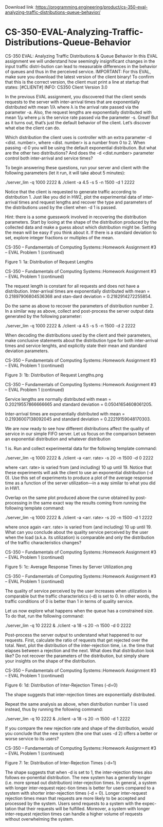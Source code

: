 Download link :https://programming.engineering/product/cs-350-eval-analyzing-traffic-distributions-queue-behavior/

# CS-350-EVAL-Analyzing-Traffic-Distributions-Queue-Behavior
CS-350 EVAL: Analyzing Traffic Distributions &amp; Queue Behavior
In this EVAL assignment we will understand how seemingly insignificant changes in the input traffic distri-bution can lead to measurable differences in the behavior of queues and thus in the perceived service. IMPORTANT: For this EVAL, make sure you download the latest version of the client binary! To confirm that this is the correct version, the client must print a line at startup that states: [#CLIENT#] INFO: CS350 Client Version 3.0

In the previous EVAL assignment, you discovered that the client sends requests to the server with inter-arrival times that are exponentially distributed with mean 1/λ where λ is the arrival rate passed via the parameter -a. Also, the request lengths are exponentially distributed with mean 1/µ where µ is the service rate passed via the parameter -s. Great! But as it turns out, that’s just the default behavior of the client. Let’s discover what else the client can do.

Which distribution the client uses is controller with an extra parameter -d <dist. number>, where <dist. number> is a number from 0 to 2. When passing -d 0 you will be using the default exponential distribution. But what are the other two distributions? And does the -d <dist.number> parameter control both inter-arrival and service times?

To begin answering these questions, run your server and client with the following parameters (let it run, it will take about 5 minutes):

./server_lim -q 1000 2222 & ./client -a 4.5 -s 5 -n 1500 -d 1 2222

Notice that the client is requested to generate traffic according to distribution 1. Just like you did in HW2, plot the experimental data of inter-arrival times and request lengths and recover the type and parameters of the distributions used by the client when -d 1 is passed.

Hint: there is a some guesswork involved in recovering the distribution parameters. Start by looing at the shape of the distribution produced by the collected data and make a guess about which distribution might be. Setting the mean will be easy if you think about it. If there is a standard deviation to set, explore integer fractions or multiples of the mean.

CS-350 – Fundamentals of Computing Systems::Homework Assignment #3 – EVAL Problem 1 (continued)


Figure 1: 1a: Distribution of Request Lengths


CS-350 – Fundamentals of Computing Systems::Homework Assignment #3 – EVAL Problem 1 (continued)

The request length is constant for all requests and does not have a distribution. Inter-arrival times are exponentially distributed with mean = 0.21897906804536368 and stan-dard deviation = 0.2182914272255854.

Do the same as above to recover the parameters of distribution number 2. In a similar way as above, collect and post-process the server output data generated by the following parameter:

./server_lim -q 1000 2222 & ./client -a 4.5 -s 5 -n 1500 -d 2 2222

When decoding the distributions used by the client and their parameters, make conclusive statements about the distribution type for both inter-arrival times and service lenghts, and explicitly state their mean and standard deviation parameters.

CS-350 – Fundamentals of Computing Systems::Homework Assignment #3 – EVAL Problem 1 (continued)


Figure 3: 1b: Distribution of Request Lengths.png


CS-350 – Fundamentals of Computing Systems::Homework Assignment #3 – EVAL Problem 1 (continued)

Service lengths are normally distributed with mean = 0.20219557866666665 and standard deviation = 0.05041654608061205.

Inter-arrival times are exponentially distributed with mean = 0.21936007138092045 and standard deviation = 0.22219159048170303.

We are now ready to see how different distributions affect the quality of service in our simple FIFO server. Let us focus on the comparison between an exponential distribution and whatever distribution

1 is. Run and collect experimental data for the following template command:

./server_lim -q 1000 2222 & ./client -a <arr. rate> -s 20 -n 1500 -d 0 2222

where <arr. rate> is varied from (and including) 10 up until 19. Notice that these experiments will ask the client to use an exponential distribution (-d 0). Use this set of experiments to produce a plot of the average response time as a function of the server utilization—in a way similar to what you did in HW1.

Overlap on the same plot produced above the curve obtained by post-processing in the same exact way the results coming from running the following template command:

./server_lim -q 1000 2222 & ./client -a <arr. rate> -s 20 -n 1500 -d 1 2222

where once again <arr. rate> is varied from (and including) 10 up until 19. What can you conclude about the quality service perceived by the user when the load (a.k.a. its utilization) is comparable and only the distribution of the traffic characteristics changes?

CS-350 – Fundamentals of Computing Systems::Homework Assignment #3 – EVAL Problem 1 (continued)


Figure 5: 1c: Average Response Times by Server Utilization.png

CS-350 – Fundamentals of Computing Systems::Homework Assignment #3 – EVAL Problem 1 (continued)

The quality of service perceived by the user increases when utilization is comparable but the traffic characteristics (-d) is set to 0. In other words, the traffic conditions of 0 is better than 1 in terms of quality service.

Let us now explore what happens when the queue has a constrained size. To do that, run the following command:

./server_lim -q 10 2222 & ./client -a 18 -s 20 -n 1500 -d 0 2222

Post-process the server output to understand what happened to our requests. First, calculate the ratio of requests that get rejected over the total. Next, plot the distribution of the inter-rejection time, i.e. the time that elapses between a rejection and the next. What does that distribution look like? Do not recover the parameters of the distribution, but simply share your insights on the shape of the distribution.

CS-350 – Fundamentals of Computing Systems::Homework Assignment #3 – EVAL Problem 1 (continued)


Figure 6: 1d: Distribution of Inter-Rejection Times (-d=0)

The shape suggests that inter-rejection times are exponentially distributed.

Repeat the same analysis as above, when distribution number 1 is used instead, thus by running the following command:

./server_lim -q 10 2222 & ./client -a 18 -s 20 -n 1500 -d 1 2222

If you compare the new rejection rate and shape of the distribution, would you conclude that the new system (the one that uses -d 2) offers a better or worse service to its users?

CS-350 – Fundamentals of Computing Systems::Homework Assignment #3 – EVAL Problem 1 (continued)


Figure 7: 1e: Distribution of Inter-Rejection Times (-d=1)

The shape suggests that when -d is set to 1, the inter-rejection times also follows ex-ponential distribution. The new system has a generally longer (i.e. more spread out distribution) inter-rejection times. In general, a system with longer inter-request rejec-tion times is better for users compared to a system with shorter inter-rejection times (-d = 0). Longer inter-request rejection times mean that requests are more likely to be accepted and processed by the system. Users send requests to a system with the expec-tation that their requests will be fulfilled. Moreover, a system with longer inter-request rejection times can handle a higher volume of requests without overwhelming the system.

